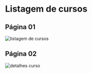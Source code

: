 <h1>Listagem de cursos</h1>

<h2>Página 01</h2>
<img src="https://user-images.githubusercontent.com/76913525/164777757-b155c770-1767-4626-9901-b439d4249a96.png" alt="listagem de cursos" />

<h2>Página 02</h2>
<img src="https://user-images.githubusercontent.com/76913525/164777759-f6642876-e3f0-4ff8-864f-af79378721b8.png" alt="detalhes curso" />

